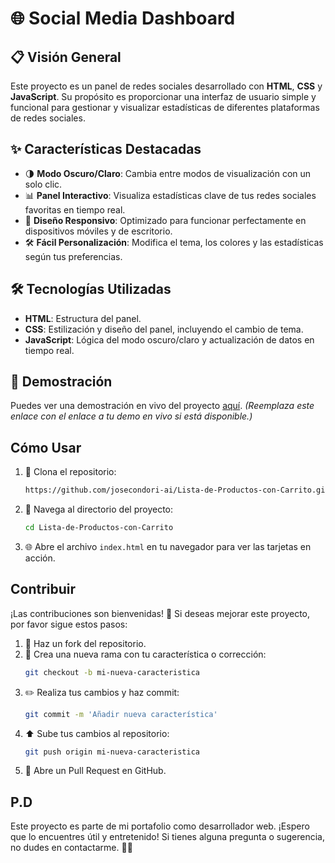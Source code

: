 # 🌐 Social Media Dashboard

## 📋 Visión General
Este proyecto es un panel de redes sociales desarrollado con **HTML**, **CSS** y **JavaScript**. Su propósito es proporcionar una interfaz de usuario simple y funcional para gestionar y visualizar estadísticas de diferentes plataformas de redes sociales. 

## ✨ Características Destacadas
- 🌗 **Modo Oscuro/Claro**: Cambia entre modos de visualización con un solo clic.
- 📊 **Panel Interactivo**: Visualiza estadísticas clave de tus redes sociales favoritas en tiempo real.
- 📱 **Diseño Responsivo**: Optimizado para funcionar perfectamente en dispositivos móviles y de escritorio.
- 🛠️ **Fácil Personalización**: Modifica el tema, los colores y las estadísticas según tus preferencias.

## 🛠️ Tecnologías Utilizadas
- **HTML**: Estructura del panel.
- **CSS**: Estilización y diseño del panel, incluyendo el cambio de tema.
- **JavaScript**: Lógica del modo oscuro/claro y actualización de datos en tiempo real.

## 🚀 Demostración
Puedes ver una demostración en vivo del proyecto [aquí](#). *(Reemplaza este enlace con el enlace a tu demo en vivo si está disponible.)*

## Cómo Usar
1. 🚀 Clona el repositorio:
    ```bash
    https://github.com/josecondori-ai/Lista-de-Productos-con-Carrito.git
    ```
2. 📂 Navega al directorio del proyecto:
    ```bash
    cd Lista-de-Productos-con-Carrito
    ```
3. 🌐 Abre el archivo `index.html` en tu navegador para ver las tarjetas en acción.

## Contribuir
¡Las contribuciones son bienvenidas! 🙌 Si deseas mejorar este proyecto, por favor sigue estos pasos:
1. 🍴 Haz un fork del repositorio.
2. 🌿 Crea una nueva rama con tu característica o corrección:
    ```bash
    git checkout -b mi-nueva-caracteristica
    ```
3. ✏️ Realiza tus cambios y haz commit:
    ```bash
    git commit -m 'Añadir nueva característica'
    ```
4. ⬆️ Sube tus cambios al repositorio:
    ```bash
    git push origin mi-nueva-caracteristica
    ```
5. 🔄 Abre un Pull Request en GitHub.

## P.D
Este proyecto es parte de mi portafolio como desarrollador web. ¡Espero que lo encuentres útil y entretenido! Si tienes alguna pregunta o sugerencia, no dudes en contactarme. 🚀✨
